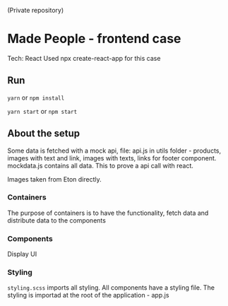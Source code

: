 (Private repository)
# Made People - frontend case
Tech:  React
Used npx create-react-app for this case

## Run
`yarn` or `npm install`

`yarn start` or `npm start`

## About the setup
Some data is fetched with a mock api, file: api.js in utils folder - products, images with text and link, images with texts, links for footer component. mockdata.js contains all data. This to prove a api call with react.

Images taken from Eton directly.

### Containers
The purpose of containers is to  have the functionality, fetch data and distribute data to the components

### Components
Display UI

### Styling
`styling.scss` imports all styling. All components have a styling file. The styling is importad at the root of the application - app.js
